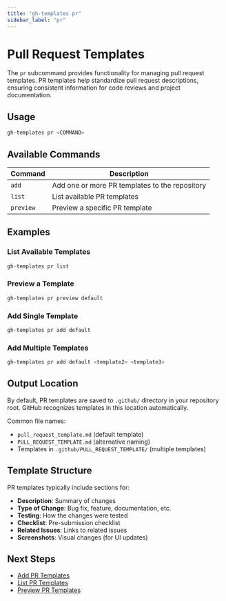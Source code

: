 ```yaml
---
title: "gh-templates pr"
sidebar_label: "pr"
---
```


# Pull Request Templates

The `pr` subcommand provides functionality for managing pull request templates. PR templates help standardize pull request descriptions, ensuring consistent information for code reviews and project documentation.

## Usage

```bash
gh-templates pr <COMMAND>
```

## Available Commands

| Command | Description |
|---------|-------------|
| `add` | Add one or more PR templates to the repository |
| `list` | List available PR templates |
| `preview` | Preview a specific PR template |

## Examples

### List Available Templates

```bash
gh-templates pr list
```

### Preview a Template

```bash
gh-templates pr preview default
```

### Add Single Template

```bash
gh-templates pr add default
```

### Add Multiple Templates

```bash
gh-templates pr add default <template2> <template3>
```

## Output Location

By default, PR templates are saved to `.github/` directory in your repository root. GitHub recognizes templates in this location automatically.

Common file names:

- `pull_request_template.md` (default template)
- `PULL_REQUEST_TEMPLATE.md` (alternative naming)
- Templates in `.github/PULL_REQUEST_TEMPLATE/` (multiple templates)

## Template Structure

PR templates typically include sections for:

- **Description**: Summary of changes
- **Type of Change**: Bug fix, feature, documentation, etc.
- **Testing**: How the changes were tested
- **Checklist**: Pre-submission checklist
- **Related Issues**: Links to related issues
- **Screenshots**: Visual changes (for UI updates)

## Next Steps

- [Add PR Templates](./pr-add.md)
- [List PR Templates](./pr-list.md)
- [Preview PR Templates](./pr-preview.md)
